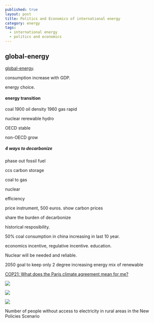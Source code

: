 ```yaml
---
published: true
layout: post
title: Politics and Economics of international energy
category: energy
tags:
  - international energy
  - politics and economics
---
```

## global-energy

[global-energy](https://www.coursera.org/learn/global-energy/lecture/2MqvD/interview-with-professor-manfred-hafner-part-1).

consumption increase with GDP. 

energy choice. 


#### energy transition
coal
1900
oil density
1960
gas rapid

nuclear
rerewable
hydro




OECD stable

non-OECD grow





##### 4 ways to decarbonize

phase out fossil fuel

ccs carbon  storage

coal to gas

nuclear

efficiency

price instrument, 500 euros. show carbon prices

share the burden of decarbonize

historical resposibility. 

50% coal consumption in china increasing in last 10 year. 

economics incentive, regulative incentive. education. 

Nuclear will be needed and reliable. 

2050 goal to keep only 2 degree increasing 
energy mix of renewable 


[COP21: What does the Paris climate agreement mean for me?](http://www.bbc.com/news/science-environment-35092127)

![](http://ichef-1.bbci.co.uk/news/624/cpsprodpb/C2FD/production/_87071994_climate_change_fallbacks-04.png)



![](http://ichef-1.bbci.co.uk/news/624/cpsprodpb/1111D/production/_87071996_climate_change_fallbacks-06.png)



![](http://ichef.bbci.co.uk/news/624/cpsprodpb/15F3D/production/_87071998_climate_change_fallbacks-05.png)


Number of people without access to electricity in rural areas
in the New Policies Scenario
